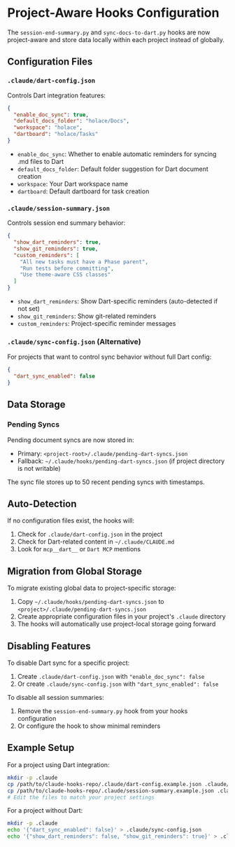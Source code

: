 # Project-Aware Hooks Configuration

The `session-end-summary.py` and `sync-docs-to-dart.py` hooks are now project-aware and store data locally within each project instead of globally.

## Configuration Files

### `.claude/dart-config.json`

Controls Dart integration features:

```json
{
  "enable_doc_sync": true,
  "default_docs_folder": "holace/Docs",
  "workspace": "holace",
  "dartboard": "holace/Tasks"
}
```

- `enable_doc_sync`: Whether to enable automatic reminders for syncing .md files to Dart
- `default_docs_folder`: Default folder suggestion for Dart document creation
- `workspace`: Your Dart workspace name
- `dartboard`: Default dartboard for task creation

### `.claude/session-summary.json`

Controls session end summary behavior:

```json
{
  "show_dart_reminders": true,
  "show_git_reminders": true,
  "custom_reminders": [
    "All new tasks must have a Phase parent",
    "Run tests before committing",
    "Use theme-aware CSS classes"
  ]
}
```

- `show_dart_reminders`: Show Dart-specific reminders (auto-detected if not set)
- `show_git_reminders`: Show git-related reminders
- `custom_reminders`: Project-specific reminder messages

### `.claude/sync-config.json` (Alternative)

For projects that want to control sync behavior without full Dart config:

```json
{
  "dart_sync_enabled": false
}
```

## Data Storage

### Pending Syncs

Pending document syncs are now stored in:
- Primary: `<project-root>/.claude/pending-dart-syncs.json`
- Fallback: `~/.claude/hooks/pending-dart-syncs.json` (if project directory is not writable)

The sync file stores up to 50 recent pending syncs with timestamps.

## Auto-Detection

If no configuration files exist, the hooks will:

1. Check for `.claude/dart-config.json` in the project
2. Check for Dart-related content in `~/.claude/CLAUDE.md`
3. Look for `mcp__dart__` or `Dart MCP` mentions

## Migration from Global Storage

To migrate existing global data to project-specific storage:

1. Copy `~/.claude/hooks/pending-dart-syncs.json` to `<project>/.claude/pending-dart-syncs.json`
2. Create appropriate configuration files in your project's `.claude` directory
3. The hooks will automatically use project-local storage going forward

## Disabling Features

To disable Dart sync for a specific project:

1. Create `.claude/dart-config.json` with `"enable_doc_sync": false`
2. Or create `.claude/sync-config.json` with `"dart_sync_enabled": false`

To disable all session summaries:

1. Remove the `session-end-summary.py` hook from your hooks configuration
2. Or configure the hook to show minimal reminders

## Example Setup

For a project using Dart integration:

```bash
mkdir -p .claude
cp /path/to/claude-hooks-repo/.claude/dart-config.example.json .claude/dart-config.json
cp /path/to/claude-hooks-repo/.claude/session-summary.example.json .claude/session-summary.json
# Edit the files to match your project settings
```

For a project without Dart:

```bash
mkdir -p .claude
echo '{"dart_sync_enabled": false}' > .claude/sync-config.json
echo '{"show_dart_reminders": false, "show_git_reminders": true}' > .claude/session-summary.json
```